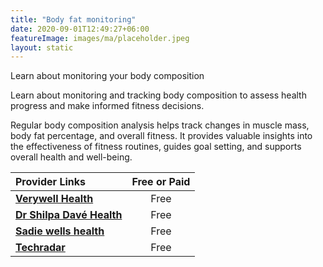 ```yaml
---
title: "Body fat monitoring"
date: 2020-09-01T12:49:27+06:00
featureImage: images/ma/placeholder.jpeg
layout: static
---
```


Learn about monitoring your body composition

Learn about monitoring and tracking body composition to assess health progress and make informed fitness decisions.

Regular body composition analysis helps track changes in muscle mass, body fat percentage, and overall fitness. It provides valuable insights into the effectiveness of fitness routines, guides goal setting, and supports overall health and well-being.

| Provider Links      | Free or Paid  |  
| :-----------          | :--------------:      |  
| [**Verywell Health**](https://www.verywellhealth.com/body-composition-5509458) | Free | 
| [**Dr Shilpa Davé Health**](https://www.privategp.org/blog/what-body-composition-analysis-and-why-it-important) | Free  | 
| [**Sadie wells health**](https://sadiewellshealth.com/what-is-body-composition-analysis/) | Free  | 
| [**Techradar**](https://www.techradar.com/best/best-smart-scales) | Free | 
  

<br/><br/>






